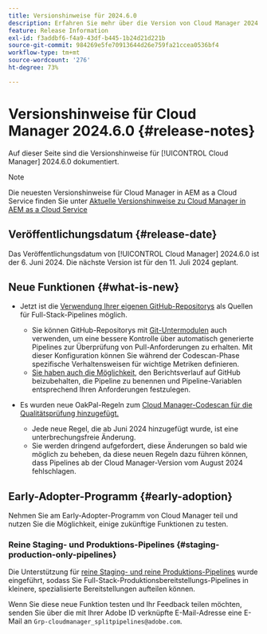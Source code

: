 ```yaml
---
title: Versionshinweise für 2024.6.0
description: Erfahren Sie mehr über die Version von Cloud Manager 2024.6.0.
feature: Release Information
exl-id: f3addbf6-f4a9-43df-b445-1b24d21d221b
source-git-commit: 984269e5fe70913644d26e759fa21ccea0536bf4
workflow-type: tm+mt
source-wordcount: '276'
ht-degree: 73%

---
```


# Versionshinweise für Cloud Manager 2024.6.0 {#release-notes}

Auf dieser Seite sind die Versionshinweise für [!UICONTROL Cloud Manager] 2024.6.0 dokumentiert.

>[!NOTE]
>
>Die neuesten Versionshinweise für Cloud Manager in AEM as a Cloud Service finden Sie unter [Aktuelle Versionshinweise zu Cloud Manager in AEM as a Cloud Service](https://experienceleague.adobe.com/de/docs/experience-manager-cloud-service/content/release-notes/cloud-manager/current)

## Veröffentlichungsdatum {#release-date}

Das Veröffentlichungsdatum von [!UICONTROL Cloud Manager] 2024.6.0 ist der 6. Juni 2024. Die nächste Version ist für den 11. Juli 2024 geplant.

## Neue Funktionen {#what-is-new}

* Jetzt ist die [Verwendung Ihrer eigenen GitHub-Repositorys](/help/managing-code/private-repositories.md) als Quellen für Full-Stack-Pipelines möglich.

   * Sie können GitHub-Repositorys mit [Git-Untermodulen](/help/managing-code/git-submodules.md) auch verwenden, um eine bessere Kontrolle über automatisch generierte Pipelines zur Überprüfung von Pull-Anforderungen zu erhalten. Mit dieser Konfiguration können Sie während der Codescan-Phase spezifische Verhaltensweisen für wichtige Metriken definieren.
   * [Sie haben auch die Möglichkeit](/help/managing-code/github-check-config.md), den Berichtsverlauf auf GitHub beizubehalten, die Pipeline zu benennen und Pipeline-Variablen entsprechend Ihren Anforderungen festzulegen.
* Es wurden neue OakPal-Regeln zum [Cloud Manager-Codescan für die Qualitätsprüfung hinzugefügt.](/help/using/custom-code-quality-rules.md#oakpal-ui-content-package)
   * Jede neue Regel, die ab Juni 2024 hinzugefügt wurde, ist eine unterbrechungsfreie Änderung.
   * Sie werden dringend aufgefordert, diese Änderungen so bald wie möglich zu beheben, da diese neuen Regeln dazu führen können, dass Pipelines ab der Cloud Manager-Version vom August 2024 fehlschlagen.

## Early-Adopter-Programm {#early-adoption}

Nehmen Sie am Early-Adopter-Programm von Cloud Manager teil und nutzen Sie die Möglichkeit, einige zukünftige Funktionen zu testen.

### Reine Staging- und Produktions-Pipelines {#staging-production-only-pipelines}

Die Unterstützung für [reine Staging- und reine Produktions-Pipelines](/help/using/stage-prod-only.md) wurde eingeführt, sodass Sie Full-Stack-Produktionsbereitstellungs-Pipelines in kleinere, spezialisierte Bereitstellungen aufteilen können.

Wenn Sie diese neue Funktion testen und Ihr Feedback teilen möchten, senden Sie über die mit Ihrer Adobe ID verknüpfte E-Mail-Adresse eine E-Mail an `Grp-cloudmanager_splitpipelines@adobe.com`.
